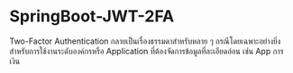 # SpringBoot-JWT-2FA

Two-Factor Authentication กลายเป็นเรื่องธรรมดาสำหรับหลาย ๆ กรณีโดยเฉพาะอย่างยิ่งสำหรับการใช้งานระดับองค์กรหรือ Application ที่ต้องจัดการข้อมูลที่ละเอียดอ่อน เช่น App การเงิน
